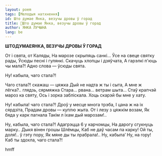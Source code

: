 ```yaml
---
layout: poem
tags: [Мелодыя натхнення]
id: Што думае Янка, везучы дровы ў горад
title: 🚧Што думае Янка, везучы дровы ў горад
author: ЯНКА ЛУЧЫНА
lang: be
---
```



 
**ШТОДУМАЕЯНКА, ВЕЗУЧЫ ДРОВЫ Ў ГОРАД**

От і свята, от Каляды, На марозе скрыпяць санкі... Ўсе на свеце святку рады, Ўсюды песні і гулянкі. Скачуць хлопцы і дзяўчата, А гарэлкі п'юць чы мала?! Адно слова — ўсюды свята.

Ну! кабыла, чаго стала?!

Чаго стала?! скажаш — цяжка Дый не надта ж ты і сыта, А мне ж лёгка?.. глядзь, сярмяжка Стара... рвана... ветрам шыта... Стаў крапчэй мароз ка святу, Ось і зорка забліскала. Хоць скарэй бы мне у хату.

Ну! кабыла! чаго стала?! Дроў у месце многа трэба, I цана ж на іх сярдзіта, Прадам дровы — куплю жыта. От і лезу з цяжкім возам, Як бяда у карк пагнала Такім л  іхам дый марозам!..

Ну, кабыла, чаго стала?! Адагрэцца 6 у карчомцы, На дарогу сгукнуць марку.. Дыкя вінен грошы Шлёмцы, Каб не даў часам па карку! Ой ты, доля!.. ў гэту пору, Як мяне ды ты лрабрала!.. Ну, кабыла’ Ну, на ropy! Каб ты здохла, чаго стала?!

hmff
